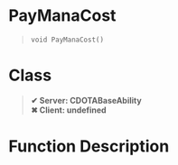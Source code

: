 # PayManaCost
> `void PayManaCost()`
# Class
> __✔ Server: CDOTABaseAbility__  
> __✖ Client: undefined__  
# Function Description

